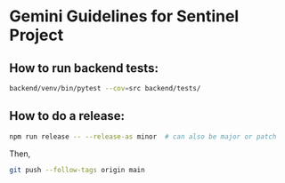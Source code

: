 # Gemini Guidelines for Sentinel Project

## How to run backend tests:

```bash
backend/venv/bin/pytest --cov=src backend/tests/
```

## How to do a release:

```bash
npm run release -- --release-as minor  # can also be major or patch
``` 
Then,

```bash
git push --follow-tags origin main
```
